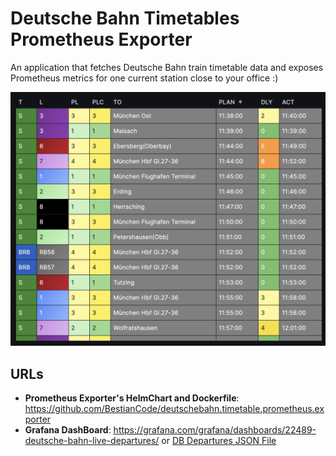 # Deutsche Bahn Timetables Prometheus Exporter

An application that fetches Deutsche Bahn train timetable data and exposes Prometheus metrics for one current station close to your office :)

![DB Departures](https://raw.githubusercontent.com/BestianCode/deutschebahn.timetable.prometheus.exporter/refs/heads/master/grafana/DB_Departures.png)

## URLs

- **Prometheus Exporter's HelmChart and Dockerfile**: https://github.com/BestianCode/deutschebahn.timetable.prometheus.exporter
- **Grafana DashBoard**: https://grafana.com/grafana/dashboards/22489-deutsche-bahn-live-departures/ or [DB Departures JSON File](https://github.com/BestianCode/deutschebahn.timetable.prometheus.exporter/tree/master/grafana)
